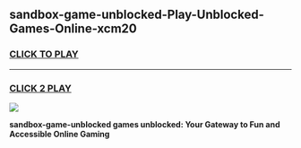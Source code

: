 
## sandbox-game-unblocked-Play-Unblocked-Games-Online-xcm20
<h3>
<a href="https://premium76.site?title=sandbox-game-unblocked&ref=25A">CLICK TO PLAY</a></h3>
<hr>

<h3>
<a href="https://premium76.site?title=sandbox-game-unblocked&ref=25A">CLICK 2 PLAY</a>
  
</h3>

<a href="https://premium76.site?title=sandbox-game-unblocked&ref=25A"><img src="https://clearcache.store/games.png"></a>


**sandbox-game-unblocked games unblocked: Your Gateway to Fun and Accessible Online Gaming**
